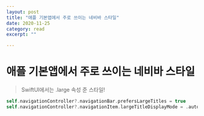 ```yaml
---
layout: post
title: "애플 기본앱에서 주로 쓰이는 네비바 스타일" 
date: 2020-11-25
category: read 
excerpt: ""

---
```


# 애플 기본앱에서 주로 쓰이는 네비바 스타일

> SwiftUI에서는 .large 속성 준 스타일!

```swift
self.navigationController?.navigationBar.prefersLargeTitles = true
self.navigationController?.navigationItem.largeTitleDisplayMode = .automatic
```

